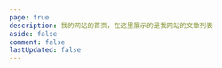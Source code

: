 ```yaml
---
page: true
description: 我的网站的首页，在这里展示的是我网站的文章列表
aside: false
comment: false
lastUpdated: false
---
```

<script setup>
import Page from "./.vitepress/theme/components/Page.vue";
import { useData } from "vitepress";
const { theme } = useData();
const posts = theme.value.posts.slice(0,10)
</script>
<Page :posts="posts" :pageCurrent="1" :pagesNum="1" />